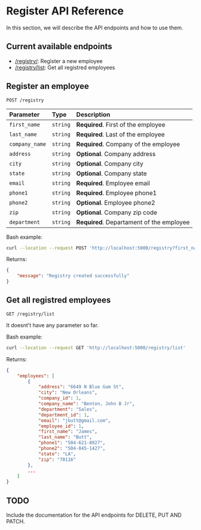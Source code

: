 # Register API Reference

In this section, we will describe the API endpoints and how to use them.

## Current available endpoints 
- [/registry/](#registry): Register a new employee
- [/registry/list](#registry-list): Get all registred employees

## Register an employee <a name = "registry"></a>
```http
POST /registry
```

| Parameter | Type     | Description                |
| :-------- | :------- | :------------------------- |
| `first_name` | `string` | **Required**. First of the employee |
| `last_name` | `string` | **Required**. Last of the employee |
| `company_name` | `string` | **Required**. Company of the employee |
| `address` | `string` | **Optional**. Company address |
| `city` | `string` | **Optional**. Company city |
| `state` | `string` | **Optional**. Company state |
| `email` | `string` | **Required**. Employee email |
| `phone1` | `string` | **Required**. Employee phone1 |
| `phone2` | `string` | **Optional**. Employee phone2 |
| `zip` | `string` | **Optional**. Company zip code |
| `department` | `string` | **Required**. Departament of the employee |

Bash example:
```bash
curl --location --request POST 'http://localhost:5000/registry?first_name=Jehu&last_name=Silva&email=ijehusa@gmail.com&phone1=9512465454&phone2=5545465156&company_name=Coca-Cola&address=Eje Central 654, Coyoacan&city=Ciudad de Mexico&state=Ciudad de Mexico&zip=56424&department=Marketing'
```

Returns:
```json
{
    "message": "Registry created successfully"
}
```


## Get all registred employees <a name = "registry-list"></a>

```http
GET /registry/list
```

It doesnt't have any parameter so far.

Bash example:
```bash
curl --location --request GET 'http://localhost:5000/registry/list'
```
Returns:
```json
{
    "employees": [
        {
            "address": "6649 N Blue Gum St",
            "city": "New Orleans",
            "company_id": 1,
            "company_name": "Benton, John B Jr",
            "department": "Sales",
            "department_id": 1,
            "email": "jbutt@gmail.com",
            "employee_id": 1,
            "first_name": "James",
            "last_name": "Butt",
            "phone1": "504-621-8927",
            "phone2": "504-845-1427",
            "state": "LA",
            "zip": "70116"
        },
        ...
    ]
}
```

## TODO

Include the documentation for the API endpoints for DELETE, PUT AND PATCH.


